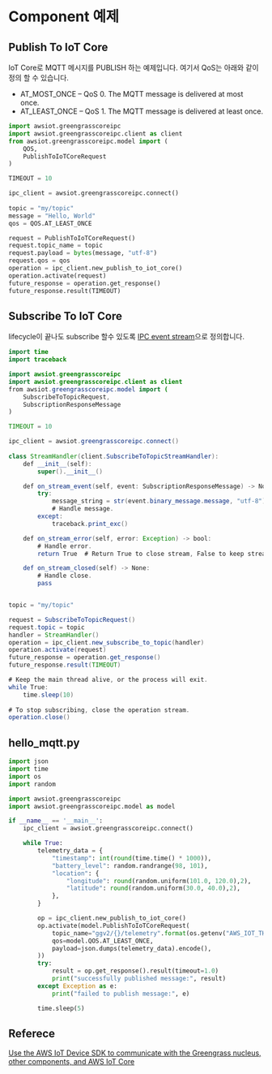 # Component 예제 

## Publish To IoT Core

IoT Core로 MQTT 메시지를 PUBLISH 하는 예제입니다. 여기서 QoS는 아래와 같이 정의 할 수 있습니다.

- AT_MOST_ONCE – QoS 0. The MQTT message is delivered at most once.
- AT_LEAST_ONCE – QoS 1. The MQTT message is delivered at least once.

```python
import awsiot.greengrasscoreipc
import awsiot.greengrasscoreipc.client as client
from awsiot.greengrasscoreipc.model import (
    QOS,
    PublishToIoTCoreRequest
)

TIMEOUT = 10

ipc_client = awsiot.greengrasscoreipc.connect()
                    
topic = "my/topic"
message = "Hello, World"
qos = QOS.AT_LEAST_ONCE

request = PublishToIoTCoreRequest()
request.topic_name = topic
request.payload = bytes(message, "utf-8")
request.qos = qos
operation = ipc_client.new_publish_to_iot_core()
operation.activate(request)
future_response = operation.get_response()
future_response.result(TIMEOUT)
```


## Subscribe To IoT Core

lifecycle이 끝나도 subscribe 할수 있도록 [IPC event stream](https://docs.aws.amazon.com/greengrass/v2/developerguide/interprocess-communication.html#ipc-subscribe-operations)으로 정의합니다.

```java
import time
import traceback

import awsiot.greengrasscoreipc
import awsiot.greengrasscoreipc.client as client
from awsiot.greengrasscoreipc.model import (
    SubscribeToTopicRequest,
    SubscriptionResponseMessage
)

TIMEOUT = 10

ipc_client = awsiot.greengrasscoreipc.connect()
                    
class StreamHandler(client.SubscribeToTopicStreamHandler):
    def __init__(self):
        super().__init__()

    def on_stream_event(self, event: SubscriptionResponseMessage) -> None:
        try:
            message_string = str(event.binary_message.message, "utf-8")
            # Handle message.
        except:
            traceback.print_exc()

    def on_stream_error(self, error: Exception) -> bool:
        # Handle error.
        return True  # Return True to close stream, False to keep stream open.

    def on_stream_closed(self) -> None:
        # Handle close.
        pass


topic = "my/topic"

request = SubscribeToTopicRequest()
request.topic = topic
handler = StreamHandler()
operation = ipc_client.new_subscribe_to_topic(handler) 
operation.activate(request)
future_response = operation.get_response()
future_response.result(TIMEOUT)

# Keep the main thread alive, or the process will exit.
while True:
    time.sleep(10)
    
# To stop subscribing, close the operation stream.
operation.close()
```


## hello_mqtt.py

```python
import json
import time
import os
import random

import awsiot.greengrasscoreipc
import awsiot.greengrasscoreipc.model as model

if __name__ == '__main__':
    ipc_client = awsiot.greengrasscoreipc.connect()

    while True:
        telemetry_data = {
            "timestamp": int(round(time.time() * 1000)),
            "battery_level": random.randrange(98, 101),
            "location": {
                "longitude": round(random.uniform(101.0, 120.0),2),
                "latitude": round(random.uniform(30.0, 40.0),2),
            },
        }

        op = ipc_client.new_publish_to_iot_core()
        op.activate(model.PublishToIoTCoreRequest(
            topic_name="ggv2/{}/telemetry".format(os.getenv("AWS_IOT_THING_NAME")),
            qos=model.QOS.AT_LEAST_ONCE,
            payload=json.dumps(telemetry_data).encode(),
        ))
        try:
            result = op.get_response().result(timeout=1.0)
            print("successfully published message:", result)
        except Exception as e:
            print("failed to publish message:", e)

        time.sleep(5)
```        


## Referece

[Use the AWS IoT Device SDK to communicate with the Greengrass nucleus, other components, and AWS IoT Core](https://docs.aws.amazon.com/greengrass/v2/developerguide/interprocess-communication.html#ipc-subscribe-operations)
